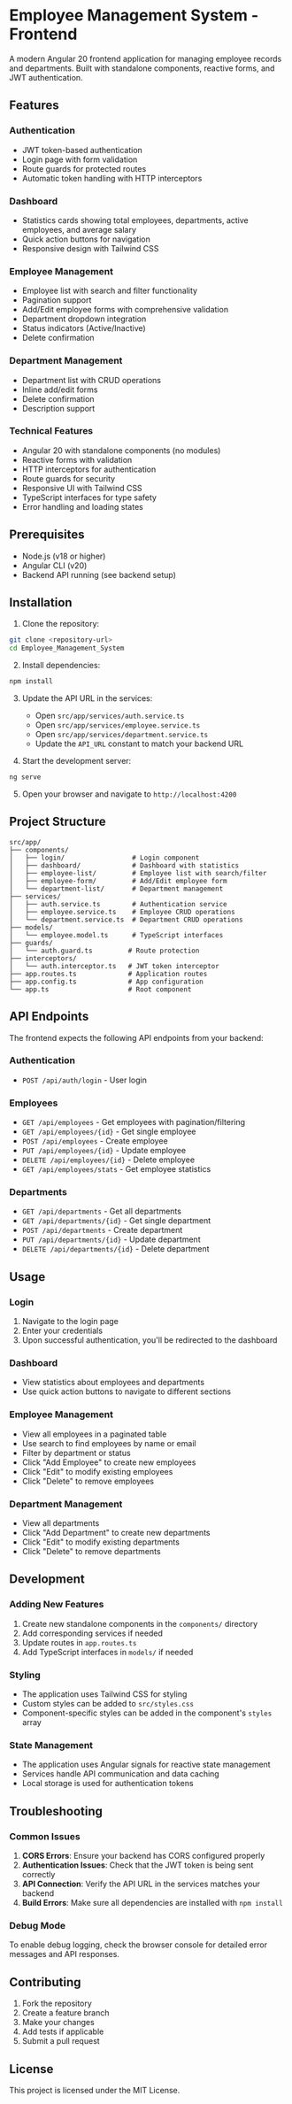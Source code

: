 # Employee Management System - Frontend

A modern Angular 20 frontend application for managing employee records and departments. Built with standalone components, reactive forms, and JWT authentication.

## Features

### Authentication

- JWT token-based authentication
- Login page with form validation
- Route guards for protected routes
- Automatic token handling with HTTP interceptors

### Dashboard

- Statistics cards showing total employees, departments, active employees, and average salary
- Quick action buttons for navigation
- Responsive design with Tailwind CSS

### Employee Management

- Employee list with search and filter functionality
- Pagination support
- Add/Edit employee forms with comprehensive validation
- Department dropdown integration
- Status indicators (Active/Inactive)
- Delete confirmation

### Department Management

- Department list with CRUD operations
- Inline add/edit forms
- Delete confirmation
- Description support

### Technical Features

- Angular 20 with standalone components (no modules)
- Reactive forms with validation
- HTTP interceptors for authentication
- Route guards for security
- Responsive UI with Tailwind CSS
- TypeScript interfaces for type safety
- Error handling and loading states

## Prerequisites

- Node.js (v18 or higher)
- Angular CLI (v20)
- Backend API running (see backend setup)

## Installation

1. Clone the repository:

```bash
git clone <repository-url>
cd Employee_Management_System
```

2. Install dependencies:

```bash
npm install
```

3. Update the API URL in the services:

   - Open `src/app/services/auth.service.ts`
   - Open `src/app/services/employee.service.ts`
   - Open `src/app/services/department.service.ts`
   - Update the `API_URL` constant to match your backend URL

4. Start the development server:

```bash
ng serve
```

5. Open your browser and navigate to `http://localhost:4200`

## Project Structure

```
src/app/
├── components/
│   ├── login/                 # Login component
│   ├── dashboard/             # Dashboard with statistics
│   ├── employee-list/         # Employee list with search/filter
│   ├── employee-form/         # Add/Edit employee form
│   └── department-list/       # Department management
├── services/
│   ├── auth.service.ts        # Authentication service
│   ├── employee.service.ts    # Employee CRUD operations
│   └── department.service.ts  # Department CRUD operations
├── models/
│   └── employee.model.ts      # TypeScript interfaces
├── guards/
│   └── auth.guard.ts         # Route protection
├── interceptors/
│   └── auth.interceptor.ts   # JWT token interceptor
├── app.routes.ts             # Application routes
├── app.config.ts             # App configuration
└── app.ts                    # Root component
```

## API Endpoints

The frontend expects the following API endpoints from your backend:

### Authentication

- `POST /api/auth/login` - User login

### Employees

- `GET /api/employees` - Get employees with pagination/filtering
- `GET /api/employees/{id}` - Get single employee
- `POST /api/employees` - Create employee
- `PUT /api/employees/{id}` - Update employee
- `DELETE /api/employees/{id}` - Delete employee
- `GET /api/employees/stats` - Get employee statistics

### Departments

- `GET /api/departments` - Get all departments
- `GET /api/departments/{id}` - Get single department
- `POST /api/departments` - Create department
- `PUT /api/departments/{id}` - Update department
- `DELETE /api/departments/{id}` - Delete department

## Usage

### Login

1. Navigate to the login page
2. Enter your credentials
3. Upon successful authentication, you'll be redirected to the dashboard

### Dashboard

- View statistics about employees and departments
- Use quick action buttons to navigate to different sections

### Employee Management

- View all employees in a paginated table
- Use search to find employees by name or email
- Filter by department or status
- Click "Add Employee" to create new employees
- Click "Edit" to modify existing employees
- Click "Delete" to remove employees

### Department Management

- View all departments
- Click "Add Department" to create new departments
- Click "Edit" to modify existing departments
- Click "Delete" to remove departments

## Development

### Adding New Features

1. Create new standalone components in the `components/` directory
2. Add corresponding services if needed
3. Update routes in `app.routes.ts`
4. Add TypeScript interfaces in `models/` if needed

### Styling

- The application uses Tailwind CSS for styling
- Custom styles can be added to `src/styles.css`
- Component-specific styles can be added in the component's `styles` array

### State Management

- The application uses Angular signals for reactive state management
- Services handle API communication and data caching
- Local storage is used for authentication tokens

## Troubleshooting

### Common Issues

1. **CORS Errors**: Ensure your backend has CORS configured properly
2. **Authentication Issues**: Check that the JWT token is being sent correctly
3. **API Connection**: Verify the API URL in the services matches your backend
4. **Build Errors**: Make sure all dependencies are installed with `npm install`

### Debug Mode

To enable debug logging, check the browser console for detailed error messages and API responses.

## Contributing

1. Fork the repository
2. Create a feature branch
3. Make your changes
4. Add tests if applicable
5. Submit a pull request

## License

This project is licensed under the MIT License.
